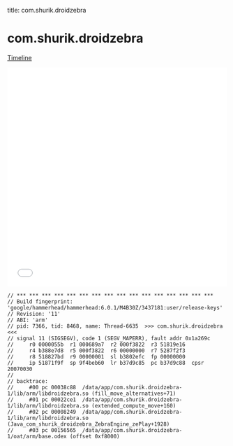 title: com.shurik.droidzebra

# com.shurik.droidzebra

[Timeline](./vis-timeline.html)

<iframe src="./vis-timeline.html" width="100%" height="500px" style="border:none;"></iframe>

```
// *** *** *** *** *** *** *** *** *** *** *** *** *** *** *** ***
// Build fingerprint: 'google/hammerhead/hammerhead:6.0.1/M4B30Z/3437181:user/release-keys'
// Revision: '11'
// ABI: 'arm'
// pid: 7366, tid: 8468, name: Thread-6635  >>> com.shurik.droidzebra <<<
// signal 11 (SIGSEGV), code 1 (SEGV_MAPERR), fault addr 0x1a269c
//     r0 0000055b  r1 000689a7  r2 000f3822  r3 51819e16
//     r4 b388e7d8  r5 000f3822  r6 00000000  r7 5287f2f3
//     r8 518827bd  r9 00000001  sl b3802efc  fp 00000000
//     ip 51871f9f  sp 9f4beb60  lr b37d9c85  pc b37d9c88  cpsr 20070030
// 
// backtrace:
//     #00 pc 00038c88  /data/app/com.shurik.droidzebra-1/lib/arm/libdroidzebra.so (fill_move_alternatives+71)
//     #01 pc 00022ce1  /data/app/com.shurik.droidzebra-1/lib/arm/libdroidzebra.so (extended_compute_move+160)
//     #02 pc 00008249  /data/app/com.shurik.droidzebra-1/lib/arm/libdroidzebra.so (Java_com_shurik_droidzebra_ZebraEngine_zePlay+1928)
//     #03 pc 00156565  /data/app/com.shurik.droidzebra-1/oat/arm/base.odex (offset 0xf8000)

```



